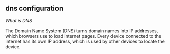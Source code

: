 ## dns configuration


_What is DNS_

The Domain Name System (DNS) turns domain names into IP addresses, which browsers use to load internet pages. Every device connected to the internet has its own IP address, which is used by other devices to locate the device.

